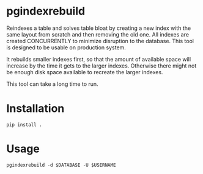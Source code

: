 # pgindexrebuild

Reindexes a table and solves table bloat by creating a new index with the same
layout from scratch and then removing the old one. All indexes are created
CONCURRENTLY to minimize disruption to the database. This tool is designed to
be usable on production system.

It rebuilds smaller indexes first, so that the amount of available space will
increase by the time it gets to the larger indexes. Otherwise there might not
be enough disk space available to recreate the larger indexes.

This tool can take a long time to run.

# Installation

    pip install .

# Usage

    pgindexrebuild -d $DATABASE -U $USERNAME
